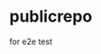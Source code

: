# publicrepo
for e2e test














































































































































































































































































































































































































































































































































































































































































































































































































































































































































































































































































































































































































































































































































































































































































































































































































































































































































































































































































































































































































































































































































































































































































































































































































































































































































































































































































